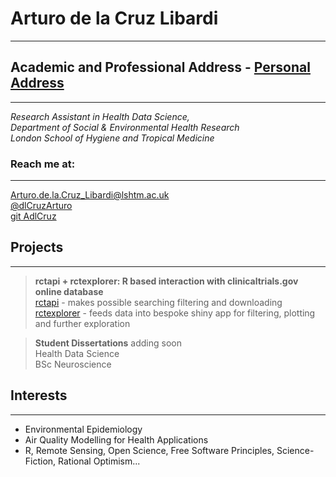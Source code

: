 # Arturo de la Cruz Libardi

---

## Academic and Professional Address - [Personal Address](https://ihavetodothisifnot.wordpress.com/)

---

_Research Assistant in Health Data Science,_<br />
_Department of Social & Environmental Health Research_<br /> 
_London School of Hygiene and Tropical Medicine_<br /> 

### Reach me at:   

---

<Arturo.de.la.Cruz_Libardi@lshtm.ac.uk>  
[@dlCruzArturo](https://twitter.com/dlCruzArturo)   
[git AdlCruz](https://github.com/AdlCruz) 

## Projects 

---

> **rctapi + rctexplorer: R based interaction with clinicaltrials.gov online database**  
> [rctapi](https://github.com/AdlCruz/rctapi) - makes possible searching filtering and downloading   
> [rctexplorer](https://github.com/AdlCruz/rctexplorer) - feeds data into bespoke shiny app for filtering, plotting and further exploration   

> **Student Dissertations** adding soon  
> Health Data Science   
> BSc Neuroscience  

## Interests 

---

* Environmental Epidemiology 
* Air Quality Modelling for Health Applications 
* R, Remote Sensing, Open Science, Free Software Principles,  Science-Fiction, Rational Optimism...
